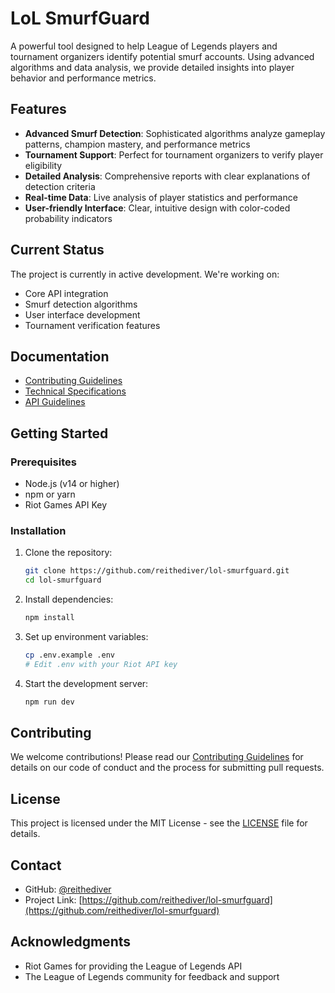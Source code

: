 # LoL SmurfGuard

A powerful tool designed to help League of Legends players and tournament organizers identify potential smurf accounts. Using advanced algorithms and data analysis, we provide detailed insights into player behavior and performance metrics.

## Features

- **Advanced Smurf Detection**: Sophisticated algorithms analyze gameplay patterns, champion mastery, and performance metrics
- **Tournament Support**: Perfect for tournament organizers to verify player eligibility
- **Detailed Analysis**: Comprehensive reports with clear explanations of detection criteria
- **Real-time Data**: Live analysis of player statistics and performance
- **User-friendly Interface**: Clear, intuitive design with color-coded probability indicators

## Current Status

The project is currently in active development. We're working on:
- Core API integration
- Smurf detection algorithms
- User interface development
- Tournament verification features

## Documentation

- [Contributing Guidelines](docs/CONTRIBUTING.md)
- [Technical Specifications](docs/TECHNICAL_SPECS.md)
- [API Guidelines](docs/API_KEY_LIMITATIONS.md)

## Getting Started

### Prerequisites

- Node.js (v14 or higher)
- npm or yarn
- Riot Games API Key

### Installation

1. Clone the repository:
   ```bash
   git clone https://github.com/reithediver/lol-smurfguard.git
   cd lol-smurfguard
   ```

2. Install dependencies:
   ```bash
   npm install
   ```

3. Set up environment variables:
   ```bash
   cp .env.example .env
   # Edit .env with your Riot API key
   ```

4. Start the development server:
   ```bash
   npm run dev
   ```

## Contributing

We welcome contributions! Please read our [Contributing Guidelines](docs/CONTRIBUTING.md) for details on our code of conduct and the process for submitting pull requests.

## License

This project is licensed under the MIT License - see the [LICENSE](LICENSE) file for details.

## Contact

- GitHub: [@reithediver](https://github.com/reithediver)
- Project Link: [https://github.com/reithediver/lol-smurfguard](https://github.com/reithediver/lol-smurfguard)

## Acknowledgments

- Riot Games for providing the League of Legends API
- The League of Legends community for feedback and support 